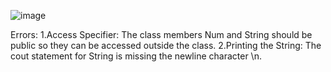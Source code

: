 ![image](https://github.com/user-attachments/assets/9481aca1-6168-4ff9-9825-cf133d7923bb)

Errors: 1.Access Specifier: The class members Num and String should be public so they can be accessed outside the class. 2.Printing the String: The cout statement for String is missing the newline character \n.
